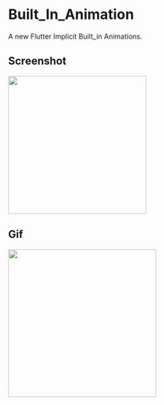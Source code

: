 # Built_In_Animation

A new Flutter Implicit Built_in Animations.

## Screenshot
<img src='https://user-images.githubusercontent.com/73393935/103165397-2ff73d00-4839-11eb-94ec-9f91c60cb2fd.jpeg' width=280 />

## Gif
<img src='https://user-images.githubusercontent.com/73393935/103165422-751b6f00-4839-11eb-9941-2e78886ec67c.gif' width=300 />
